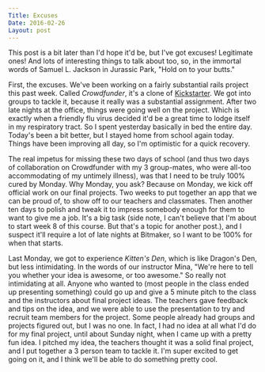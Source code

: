 ```yaml
---
Title: Excuses
Date: 2016-02-26
Layout: post
---
```


This post is a bit later than I'd hope it'd be, but I've got excuses! Legitimate ones! And lots of interesting things to talk about too, so, in the immortal words of Samuel L. Jackson in Jurassic Park, "Hold on to your butts."

First, the excuses. We've been working on a fairly substantial rails project this past week. Called *Crowdfunder*, it's a clone of [Kickstarter](http://kickstarter.com). We got into groups to tackle it, because it really was a substantial assignment. After two late nights at the office, things were going well on the project. Which is exactly when a friendly flu virus decided it'd be a great time to lodge itself in my respiratory tract. So I spent yesterday basically in bed the entire day. Today's been a bit better, but I stayed home from school again today. Things have been improving all day, so I'm optimistic for a quick recovery.

The real impetus for missing these two days of school (and thus two days of collaboration on Crowdfunder with my 3 group-mates, who were all-too accommodating of my untimely illness), was that I need to be truly 100% cured by Monday. Why Monday, you ask? Because on Monday, we kick off official work on our final projects. Two weeks to put together an app that we can be proud of, to show off to our teachers and classmates. Then another ten days to polish and tweak it to impress somebody enough for them to want to give me a job. It's a big task (side note, I can't believe that I'm about to start week 8 of this course. But that's a topic for another post.), and I suspect it'll require a lot of late nights at Bitmaker, so I want to be 100% for when that starts.

Last Monday, we got to experience *Kitten's Den*, which is like Dragon's Den, but less intimidating. In the words of our instructor Mina, "We're here to tell you whether your idea is awesome, or too awesome." So really not intimidating at all. Anyone who wanted to (most people in the class ended up presenting something) could go up and give a 5 minute pitch to the class and the instructors about final project ideas. The teachers gave feedback and tips on the idea, and we were able to use the presentation to try and recruit team members for the project. Some people already had groups and projects figured out, but I was no one. In fact, I had no idea at all what I'd do for my final project, until about Sunday night, when I came up with a pretty fun idea. I pitched my idea, the teachers thought it was a solid final project, and I put together a 3 person team to tackle it. I'm super excited to get going on it, and I think we'll be able to do something pretty cool. 
